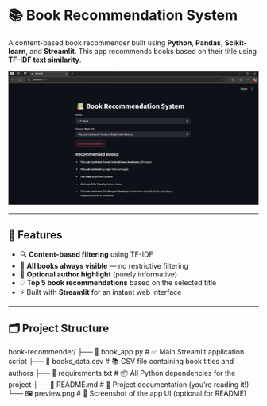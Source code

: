 # 📚 Book Recommendation System

A content-based book recommender built using **Python**, **Pandas**, **Scikit-learn**, and **Streamlit**. This app recommends books based on their title using **TF-IDF text similarity**.

![App Screenshot](preview.png) <!-- Optional: add a screenshot file named preview.png -->

---

## 🚀 Features

- 🔍 **Content-based filtering** using TF-IDF
- 📖 **All books always visible** — no restrictive filtering
- 👤 **Optional author highlight** (purely informative)
- 💡 **Top 5 book recommendations** based on the selected title
- ⚡ Built with **Streamlit** for an instant web interface

---

## 🗂️ Project Structure

book-recommender/
├── 📄 book_app.py           # ✅ Main Streamlit application script
├── 📄 books_data.csv        # 📚 CSV file containing book titles and authors
├── 📄 requirements.txt      # 📦 All Python dependencies for the project
├── 📄 README.md             # 📘 Project documentation (you’re reading it!)
└── 🖼️ preview.png           # 🌄 Screenshot of the app UI (optional for README)

